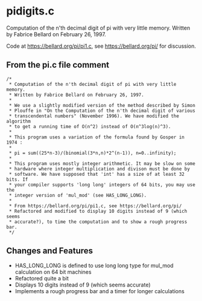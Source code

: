 # pidigits.c

Computation of the n'th decimal digit of pi with very little memory.
Written by Fabrice Bellard on February 26, 1997.

Code at https://bellard.org/pi/pi1.c, see https://bellard.org/pi/ for 
discussion.

## From the pi.c file comment
```
/*
 * Computation of the n'th decimal digit of pi with very little memory.
 * Written by Fabrice Bellard on February 26, 1997.
 *
 * We use a slightly modified version of the method described by Simon
 * Plouffe in "On the Computation of the n'th decimal digit of various
 * transcendental numbers" (November 1996). We have modified the algorithm
 * to get a running time of O(n^2) instead of O(n^3log(n)^3).
 *
 * This program uses a variation of the formula found by Gosper in 1974 :
 *
 * pi = sum((25*n-3)/(binomial(3*n,n)*2^(n-1)), n=0..infinity);
 *
 * This program uses mostly integer arithmetic. It may be slow on some
 * hardware where integer multiplication and divison must be done by
 * software. We have supposed that 'int' has a size of at least 32 bits. If
 * your compiler supports 'long long' integers of 64 bits, you may use the
 * integer version of 'mul_mod' (see HAS_LONG_LONG).
 * 
 * From https://bellard.org/pi/pi1.c, see https://bellard.org/pi/
 * Refactored and modified to display 10 digits instead of 9 (which seems
 * accurate?), to time the computation and to show a rough progress bar.
 */
```

## Changes and Features
* HAS_LONG_LONG is defined to use long long type for mul_mod calculation 
on 64 bit machines
* Refactored quite a bit
* Displays 10 digits instead of 9 (which seems accurate)
* Implements a rough progress bar and a timer for longer calculations
